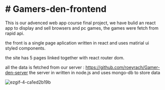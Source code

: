 # # Gamers-den-frontend
This is our advenced web app course final project, we have bulid an react app to display and sell browsers and pc games, the games were fetch from rapid api.

the front is a single page aplication written in react and uses matirial ui styled components.

the site has 5 pages linked together with react router dom.

all the data is fetched from our server : https://github.com/roeyrach/Gamer-den-server
the server in written in node.js and uses mongo-db to store data


![ezgif-4-ca1ed2b19b](https://user-images.githubusercontent.com/93585090/212474600-59508b79-43dd-4b29-89f2-8b2c8c7f019d.gif)
